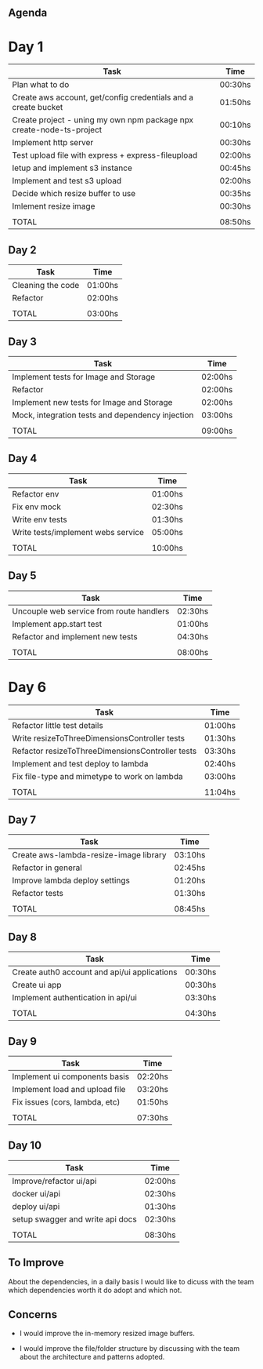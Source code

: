 ## Agenda

# Day 1

| Task                                                                 | Time    |
| -------------------------------------------------------------------- | ------- |
| Plan what to do                                                      | 00:30hs |
| Create aws account, get/config credentials and a create bucket       | 01:50hs |
| Create project - uning my own npm package npx create-node-ts-project | 00:10hs |
| Implement http server                                                | 00:30hs |
| Test upload file with express + express-fileupload                   | 02:00hs |
| Ietup and implement s3 instance                                      | 00:45hs |
| Implement and test s3 upload                                         | 02:00hs |
| Decide which resize buffer to use                                    | 00:35hs |
| Imlement resize image                                                | 00:30hs |
|                                                                      |         |
| TOTAL                                                                | 08:50hs |


## Day 2

| Task                                             | Time    |
| ------------------------------------------------ | ------- |
| Cleaning the code                                | 01:00hs |
| Refactor                                         | 02:00hs |
|                                                  |         |
| TOTAL                                            | 03:00hs |


## Day 3

| Task                                             | Time    |
| ------------------------------------------------ | ------- |
| Implement tests for Image and Storage            | 02:00hs |
| Refactor                                         | 02:00hs |
| Implement new tests for Image and Storage        | 02:00hs |
| Mock, integration tests and dependency injection | 03:00hs |
|                                                  |         |
| TOTAL                                            | 09:00hs |


## Day 4

| Task                                             | Time    |
| ------------------------------------------------ | ------- |
| Refactor env                                     | 01:00hs |
| Fix env mock                                     | 02:30hs |
| Write env tests                                  | 01:30hs |
| Write tests/implement webs service               | 05:00hs |
|                                                  |         |
| TOTAL                                            | 10:00hs |


## Day 5

| Task                                             | Time    |
| ------------------------------------------------ | ------- |
| Uncouple web service from route handlers         | 02:30hs |
| Implement app.start test                         | 01:00hs |
| Refactor and implement new tests                 | 04:30hs |
|                                                  |         |
| TOTAL                                            | 08:00hs |


# Day 6

| Task                                             | Time    |
| ------------------------------------------------ | ------- |
| Refactor little test details                     | 01:00hs |
| Write resizeToThreeDimensionsController tests    | 01:30hs |
| Refactor resizeToThreeDimensionsController tests | 03:30hs |
| Implement and test deploy to lambda              | 02:40hs |
| Fix file-type and mimetype to work on lambda     | 03:00hs |
|                                                  |         |
| TOTAL                                            | 11:04hs |


## Day 7

| Task                                             | Time    |
| ------------------------------------------------ | ------- |
| Create aws-lambda-resize-image library           | 03:10hs |
| Refactor in general                              | 02:45hs |
| Improve lambda deploy settings                   | 01:20hs |
| Refactor tests                                   | 01:30hs |
|                                                  |         |
| TOTAL                                            | 08:45hs |

## Day 8

| Task                                             | Time    |
| ------------------------------------------------ | ------- |
| Create auth0 account and api/ui applications     | 00:30hs |
| Create ui app                                    | 00:30hs |
| Implement authentication in api/ui               | 03:30hs |
|                                                  |         |
| TOTAL                                            | 04:30hs |

## Day 9

| Task                                             | Time    |
| ------------------------------------------------ | ------- |
| Implement ui components basis                    | 02:20hs |
| Implement load and upload file                   | 03:20hs |
| Fix issues (cors, lambda, etc)                   | 01:50hs |
|                                                  |         |
| TOTAL                                            | 07:30hs |

## Day 10

| Task                                             | Time    |
| ------------------------------------------------ | ------- |
| Improve/refactor ui/api                          | 02:00hs |
| docker ui/api                                    | 02:30hs |
| deploy ui/api                                    | 01:30hs |
| setup swagger and write api docs                 | 02:30hs |
|                                                  |         |
| TOTAL                                            | 08:30hs |


## To Improve

About the dependencies, in a daily basis I would like to dicuss with the team which dependencies worth it do adopt and which not. 

## Concerns

- I would improve the in-memory resized image buffers. 

- I would improve the file/folder structure by discussing with the team about the architecture and patterns adopted.
